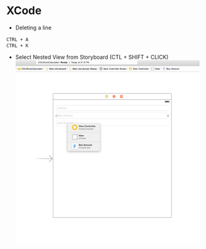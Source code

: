 # XCode

- Deleting a line
```
CTRL + A
CTRL + K
```
- Select Nested View from Storyboard (CTL + SHIFT + CLICK)
![Select Nested Views](/Images/XCode/SelectNestedViews.png)
